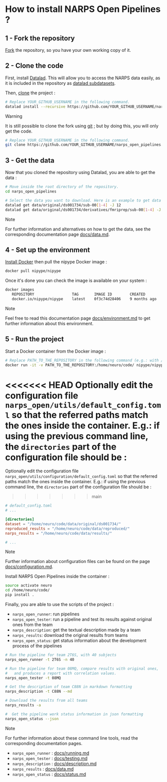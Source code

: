 # How to install NARPS Open Pipelines ? 

## 1 - Fork the repository

[Fork](https://docs.github.com/en/get-started/quickstart/fork-a-repo) the repository, so you have your own working copy of it.

## 2 - Clone the code

First, install [Datalad](https://handbook.datalad.org/en/latest/intro/installation.html#install-datalad). This will allow you to access the NARPS data easily, as it is included in the repository as [datalad subdatasets](http://handbook.datalad.org/en/latest/basics/101-106-nesting.html).

Then, [clone](https://docs.github.com/en/repositories/creating-and-managing-repositories/cloning-a-repository) the project :

```bash
# Replace YOUR_GITHUB_USERNAME in the following command.
datalad install --recursive https://github.com/YOUR_GITHUB_USERNAME/narps_open_pipelines.git
```

> [!WARNING]  
> It is still possible to clone the fork using [git](https://git-scm.com/) ; but by doing this, you will only get the code.
> ```bash
> # Replace YOUR_GITHUB_USERNAME in the following command.
> git clone https://github.com/YOUR_GITHUB_USERNAME/narps_open_pipelines.git
> ```

## 3 - Get the data

Now that you cloned the repository using Datalad, you are able to get the data :

```bash
# Move inside the root directory of the repository.
cd narps_open_pipelines

# Select the data you want to download. Here is an example to get data of the first 4 subjects.
datalad get data/original/ds001734/sub-00[1-4] -J 12
datalad get data/original/ds001734/derivatives/fmriprep/sub-00[1-4] -J 12
```

> [!NOTE]  
> For further information and alternatives on how to get the data, see the corresponding documentation page [docs/data.md](docs/data.md).

## 4 - Set up the environment

[Install Docker](https://docs.docker.com/engine/install/) then pull the nipype Docker image :

```bash
docker pull nipype/nipype
```

Once it's done you can check the image is available on your system :

```bash
docker images
   REPOSITORY                 TAG       IMAGE ID        CREATED         SIZE
   docker.io/nipype/nipype    latest    0f3c74d28406    9 months ago    22.7 GB
```

> [!NOTE]  
> Feel free to read this documentation page [docs/environment.md](docs/environment.md) to get further information about this environment.

## 5 - Run the project

Start a Docker container from the Docker image :

```bash
# Replace PATH_TO_THE_REPOSITORY in the following command (e.g.: with /home/user/dev/narps_open_pipelines/)
docker run -it -v PATH_TO_THE_REPOSITORY:/home/neuro/code/ nipype/nipype
```

<<<<<<< HEAD
Optionally edit the configuration file `narps_open/utils/default_config.toml` so that the referred paths match the ones inside the container. E.g.: if using the previous command line, the `directories` part of the configuration file should be :
=======
Optionally edit the configuration file `narps_open/utils/configuration/default_config.toml` so that the referred paths match the ones inside the container. E.g.: if using the previous command line, the `directories` part of the configuration file should be :
>>>>>>> main
```toml
# default_config.toml
# ...

[directories]
dataset = "/home/neuro/code/data/original/ds001734/"
reproduced_results = "/home/neuro/code/data/reproduced/"
narps_results = "/home/neuro/code/data/results/"

# ...
```

> [!NOTE]  
> Further information about configuration files can be found on the page [docs/configuration.md](docs/configuration.md).

Install NARPS Open Pipelines inside the container :

```bash
source activate neuro
cd /home/neuro/code/
pip install .
```

Finally, you are able to use the scripts of the project :

* `narps_open_runner`: run pipelines
* `narps_open_tester`: run a pipeline and test its results against original ones from the team
* `narps_description`: get the textual description made by a team
* `narps_results`: download the original results from teams
* `narps_open_status`: get status information about the development process of the pipelines

```bash
# Run the pipeline for team 2T6S, with 40 subjects
narps_open_runner -t 2T6S -n 40

# Run the pipeline for team 08MQ, compare results with original ones,
#   and produces a report with correlation values.
narps_open_tester -t 08MQ

# Get the description of team C88N in markdown formatting
narps_description -t C88N --md

# Download the results from all teams
narps_results -a

#  Get the pipeline work status information in json formatting
narps_open_status --json
```

> [!NOTE]  
> For further information about these command line tools, read the corresponding documentation pages.
> * `narps_open_runner` : [docs/running.md](docs/running.md)
> * `narps_open_tester` : [docs/testing.md](docs/testing.md#command-line-tool)
> * `narps_description` : [docs/description.md](docs/description.md)
> * `narps_results` : [docs/data.md](docs/data.md#results-from-narps-teams)
> * `narps_open_status` : [docs/status.md](docs/status.md)
